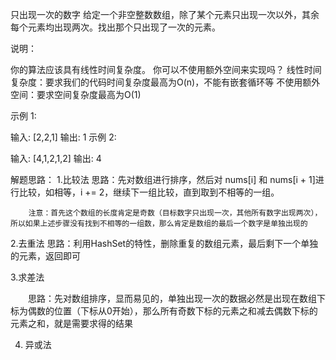 只出现一次的数字
给定一个非空整数数组，除了某个元素只出现一次以外，其余每个元素均出现两次。找出那个只出现了一次的元素。

说明：

你的算法应该具有线性时间复杂度。 你可以不使用额外空间来实现吗？
    线性时间复杂度：要求我们的代码时间复杂度最高为O(n)，不能有嵌套循环等
    不使用额外空间：要求空间复杂度最高为O(1)

示例 1:

输入: [2,2,1]
输出: 1
示例 2:

输入: [4,1,2,1,2]
输出: 4

解题思路：
   1.比较法
        思路：先对数组进行排序，然后对 nums[i] 和 nums[i + 1]进行比较，如相等，i += 2，继续下一组比较，直到取到不相等的一组。

        注意：首先这个数组的长度肯定是奇数（目标数字只出现一次，其他所有数字出现两次），所以如果上述步骤没有找到不相等的一组数，那么肯定是数组的最后一个数字是单独出现的
        
   2.去重法
        思路：利用HashSet的特性，删除重复的数组元素，最后剩下一个单独的元素，返回即可
        
   3.求差法
   
   　　思路：先对数组排序，显而易见的，单独出现一次的数据必然是出现在数组下标为偶数的位置（下标从0开始），那么所有奇数下标的元素之和减去偶数下标的元素之和，就是需要求得的结果
   
   4. 异或法